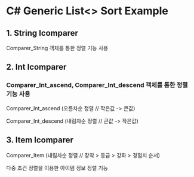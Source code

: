 # C# Generic List<> Sort Example

## 1. String Icomparer

Comparer_String 객체를 통한 정렬 기능 사용 

## 2. Int Icomparer

### Comparer_Int_ascend, Comparer_Int_descend 객체를 통한 정렬 기능 사용

Comparer_Int_ascend (오름차순 정렬 // 작은값 -> 큰값)

Comparer_Int_descend (내림차순 정렬 // 큰값 -> 작은값)


## 3. Item Icomparer

Comparer_Item (내림차순 정렬 // 장착 > 등급 > 강화 > 경험치 순서)

다중 조건 정렬을 이용한 아이템 정보 정렬 기능 
